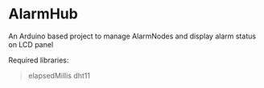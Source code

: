 # AlarmHub
An Arduino based project to manage AlarmNodes and display alarm status on LCD panel

Required libraries:
>elapsedMillis
>dht11
